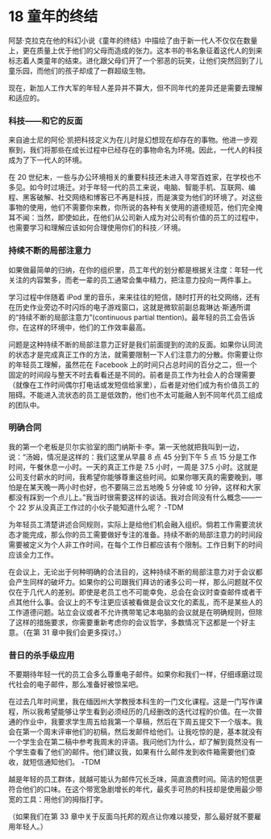 # 18 童年的终结

阿瑟·克拉克在他的科幻小说《童年的终结》中描绘了由于新一代人不仅仅在数量上，更在质量上优于他们的父母而造成的张力。这本书的书名象征着这代人的到来标志着人类童年的结束。进化跟父母们开了一个邪恶的玩笑，让他们突然回到了儿童乐园，而他们的孩子却成了一群超级生物。

现在，新加人工作大军的年轻人差异并不算大，但不同年代的差异还是需要去理解和适应的。

### 科技——和它的反面



来自迪士尼的阿伦·凯把科技定义为在儿时是幻想现在却存在的事物。他进一步观察到，我们将那些在成长过程中已经存在的事物命名为环境。因此，一代人的科技成为了下一代人的环境。

在 20 世纪末，一些与办公环境相关的重要科技还未进入寻常百姓家，在学校也不多见。如今时过境迁。对于年轻一代的员工来说，电脑、智能手机、互联网、编程、黑客破解、社交网络和博客已不再是科技，而是演变为他们的环境了。对这些事物的使用，他们不需要你来教，你所说的各种有关使用的道德规范，他们完全掩耳不闻：当然，即使如此，在他们从公司新人成为对公司有价值的员工的过程中，也需要学习和理解应该如何合理使用你们的科技／环境。

### 持续不断的局部注意力



如果做最简单的归纳，在你的组织里，员工年代的划分都是根据关注度：年轻一代关注的内容繁多，而老一辈的员工通常会集中精力，把注意力投向一两件事上。

学习过程中伴随着 iPod 里的音乐，来来往往的短信，随时打开的社交网络，还有在历史作业旁边不时闪烁的电子游戏窗口，这就是微软前副总裁琳达·斯通所谓的“持续不断的局部注意力”(continuous partial ttention)。最年轻的员工会告诉你，在这样的环境中，他们的工作效率最高。

问题是这种持续不断的局部注意力正好是我们前面提到的流的反面。如果你认同流的状态才是完成真正工作的方法，就需要限制一下人们注意力的分散。你需要让你的年轻员工理解，虽然花在 Facebook 上的时间只占总时间的百分之二，但一个固定的时间段与整天不时去看看还是不同的。前者是员工作为社会人的合理需要（就像在工作时间偶尔打电话或发短信给家里），后者是对他们成为有价值员工的阻碍。不能进入流状态的员工是低效酌，他们也不太可能融人到不同年代员工组成的团队中。

### 明确合同



我的第一个老板是贝尔实验室的图门纳斯卡·李。第一天他就把我叫到一边，说：“汤姆，情况是这样的：我们这里从早晨 8 点 45 分到下午 5 点 15 分是工作时间，午餐休息一小时。一天的真正工作是 7.5 小时，一周是 37.5 小时。这就是公司支付薪水的时间，我希望你能够尊重这些时间。如果你哪天真的需要晚到，哪怕是在某天晚一两小时也好，也不要隔三岔五地晚 5 分钟或 10 分钟，这样和大家都没有踩到一个点儿上。”我当时很需要这样的谈话。我对合同没有什么概念——一个 22 岁从没真正工作过的小伙子能知道什么呢？ -TDM

为年轻员工清楚讲述合同规则，实际上是给他们机会融入组织。倘若工作需要流状态才能完成，那么你的员工需要做好专注的准备。持续不断的局部注意力的时间段需要被定义为个人非工作时间，在每个工作日都应该有个限制。工作日剩下的时间应该全力工作。

在会议上，无论出于何种明确的合法目的，这种持续不断的局部注意力对于会议都会产生同样的破坏力。如果你的公司跟我们拜访的诸多公司一样，那么问题就不仅仅在于几代人的差别。即使是老员工也不可能幸免，总会在会议时查查邮件或者干点其他什么事。会议上的不专注更应该被看做是会议文化的紊乱，而不是某些人的工作道德问题。站立会议或者不允许携带笔记本电脑的会议就是在明确规则，但除了这样的措施要求，你需要重新考虑你的会议哲学，多数情况下这都是一个好主意。（在第 31 章中我们会更多探讨。）

### 昔日的杀手级应用



不要期待年轻一代的员工会多么尊重电子邮件。如果你和我们一样，仔细琢磨过现代社会的电子邮件，那么准备好被惊呆吧。

在过去几年时间里，我在缅因州大学教授本科生的一门文化课程。这是一门写作课程，所以我希望能够让学生看到必须经历的几经删改的迭代过程的价值。在一次普通的作业中，我要求学生周五给我第一个草稿，然后在下周五提交下一个版本。我会在第一个周末评审他们的初稿，然后发邮件给他们。让我吃惊的是，基本就没有一个学生会在第二稿中参考我周末的评语。我问他们为什么，却了解到竟然没有一个学生查看了他们的邮件。他们建议我，如果有什么邮件发到收件箱需要他们查收，就短信通知他们。 -TDM

越是年轻的员工群体，就越可能认为邮件冗长乏味，简直浪费时间。简洁的短信更符合他们的口味。在这个带宽急剧增长的年代，最炙手可热的科技却是使用最少带宽的工具：用他们的拇指打字。

（如果我们在第 33 章中关于反面乌托邦的观点让你难以接受，那么最好就不要雇用年轻人。）
